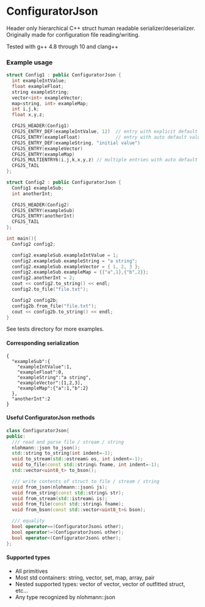 # ConfiguratorJson
Header only hierarchical C++ struct human readable serializer/deserializer.  Originally made for configuration file reading/writing.

Tested with g++ 4.8 through 10 and clang++ 

### Example usage
``` cpp
struct Config1 : public ConfiguratorJson {
  int exampleIntValue;
  float exampleFloat;
  string exampleString;
  vector<int> exampleVector;
  map<string, int> exampleMap;
  int i,j,k;
  float x,y,z;

  CFGJS_HEADER(Config1)
  CFGJS_ENTRY_DEF(exampleIntValue, 12)  // entry with explicit default value
  CFGJS_ENTRY(exampleFloat)             // entry with auto default value for type
  CFGJS_ENTRY_DEF(exampleString, "initial value")
  CFGJS_ENTRY(exampleVector)
  CFGJS_ENTRY(exampleMap)
  CFGJS_MULTIENTRY6(i,j,k,x,y,z) // multiple entries with auto default value
  CFGJS_TAIL
};

struct Config2 : public ConfiguratorJson {
  Config1 exampleSub;
  int anotherInt;

  CFGJS_HEADER(Config2)
  CFGJS_ENTRY(exampleSub)
  CFGJS_ENTRY(anotherInt)
  CFGJS_TAIL
};

int main(){
  Config2 config2;

  config2.exampleSub.exampleIntValue = 1;
  config2.exampleSub.exampleString = "a string";
  config2.exampleSub.exampleVector = { 1, 2, 3 };
  config2.exampleSub.exampleMap = {{"a",1},{"b",2}};
  config2.anotherInt = 2;
  cout << config2.to_string() << endl;
  config2.to_file("file.txt");

  Config2 config2b;
  config2b.from_file("file.txt");
  cout << config2b.to_string() << endl;
}
```
See tests directory for more examples.

#### Corresponding serialization
```
{
  "exampleSub":{
    "exampleIntValue":1,
    "exampleFloat":0,
    "exampleString":"a string",
    "exampleVector":[1,2,3],
    "exampleMap":{"a":1,"b":2}
  },
  "anotherInt":2
}
```

#### Useful ConfiguratorJson methods
``` cpp
class ConfiguratorJson{
public:
  /// read and parse file / stream / string
  nlohmann::json to_json();
  std::string to_string(int indent=-1);
  void to_stream(std::ostream& os, int indent=-1);
  void to_file(const std::string& fname, int indent=-1);
  std::vector<uint8_t> to_bson();

  /// write contents of struct to file / stream / string
  void from_json(nlohmann::json& js);
  void from_string(const std::string& str);
  void from_stream(std::istream& is);
  void from_file(const std::string& fname);
  void from_bson(const std::vector<uint8_t>& bson);

  /// equality
  bool operator==(ConfiguratorJson& other);
  bool operator!=(ConfiguratorJson& other);
  bool operator<(ConfiguratorJson& other);
};
```
#### Supported types
* All primitives
* Most std containers: string, vector, set, map, array, pair
* Nested supported types: vector of vector, vector of outfitted struct, etc...
* Any type recognized by nlohmann::json
